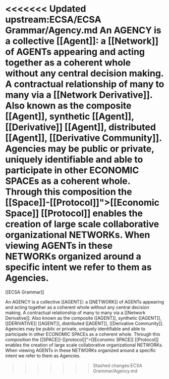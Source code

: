 <<<<<<< Updated upstream:ECSA/ECSA Grammar/Agency.md
An AGENCY is a collective [[Agent]]: a [[Network]] of AGENTs appearing and acting together as a coherent whole without any central decision making. A contractual relationship of many to many via a [[Network Derivative]]. Also known as the composite [[Agent]], synthetic [[Agent]], [[Derivative]] [[Agent]], distributed [[Agent]], [[Derivative Community]]. Agencies may be public or private, uniquely identifiable and able to participate in other ECONOMIC SPACEs as a coherent whole. Through this composition the [[Space]]-[[Protocol]]">[[Economic Space]] [[Protocol]] enables the creation of large scale collaborative organizational NETWORKs. When viewing AGENTs in these NETWORKs organized around a specific intent we refer to them as Agencies.
=======
[[ECSA Grammar]]

An AGENCY is a collective [[AGENT]]: a [[NETWORK]] of AGENTs appearing and acting together as a coherent whole without any central decision making. A contractual relationship of many to many via a [[Network Derivative]]. Also known as the composite [[AGENT]], synthetic [[AGENT]], [[DERIVATIVE]] [[AGENT]], distributed [[AGENT]], [[Derivative Community]]. Agencies may be public or private, uniquely identifiable and able to participate in other ECONOMIC SPACEs as a coherent whole. Through this composition the [[SPACE]]-[[protocol]]">[[Economic SPACE]] [[Protocol]] enables the creation of large scale collaborative organizational NETWORKs. When viewing AGENTs in these NETWORKs organized around a specific intent we refer to them as Agencies.
>>>>>>> Stashed changes:ECSA Grammar/Agency.md
